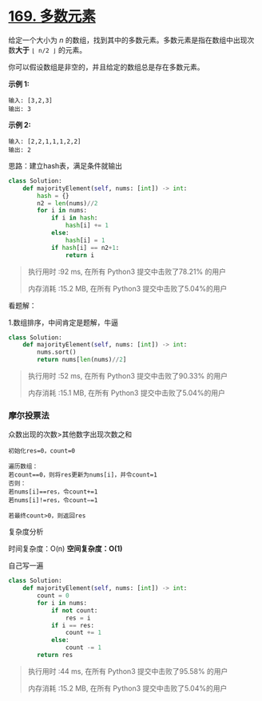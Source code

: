 # [169. 多数元素](https://leetcode-cn.com/problems/majority-element/)

给定一个大小为 *n* 的数组，找到其中的多数元素。多数元素是指在数组中出现次数**大于** `⌊ n/2 ⌋` 的元素。

你可以假设数组是非空的，并且给定的数组总是存在多数元素。

**示例 1:**

```
输入: [3,2,3]
输出: 3
```

**示例 2:**

```
输入: [2,2,1,1,1,2,2]
输出: 2
```

思路：建立hash表，满足条件就输出

```python
class Solution:
    def majorityElement(self, nums: [int]) -> int:
        hash = {}
        n2 = len(nums)//2
        for i in nums:
            if i in hash:
                hash[i] += 1
            else:
                hash[i] = 1
            if hash[i] == n2+1:
                return i
```

> 执行用时 :92 ms, 在所有 Python3 提交中击败了78.21% 的用户
>
> 内存消耗 :15.2 MB, 在所有 Python3 提交中击败了5.04%的用户

看题解：

1.数组排序，中间肯定是题解，牛逼

```python
class Solution:
    def majorityElement(self, nums: [int]) -> int:
        nums.sort()
        return nums[len(nums)//2]
```

> 执行用时 :52 ms, 在所有 Python3 提交中击败了90.33% 的用户
>
> 内存消耗 :15.1 MB, 在所有 Python3 提交中击败了5.04%的用户



### **摩尔投票法**

众数出现的次数>其他数字出现次数之和

    初始化res=0，count=0
    
    遍历数组：
    若count==0，则将res更新为nums[i]，并令count=1
    否则：
    若nums[i]==res，令count+=1
    若nums[i]!=res，令count−=1
    
    若最终count>0，则返回res

复杂度分析

时间复杂度：O(n)
**空间复杂度：O(1)**

自己写一遍

```python
class Solution:
    def majorityElement(self, nums: [int]) -> int:
        count = 0
        for i in nums:
            if not count:
                res = i
            if i == res:
                count += 1
            else:
                count -= 1
        return res
```

> 执行用时 :44 ms, 在所有 Python3 提交中击败了95.58% 的用户
>
> 内存消耗 :15.2 MB, 在所有 Python3 提交中击败了5.04%的用户
